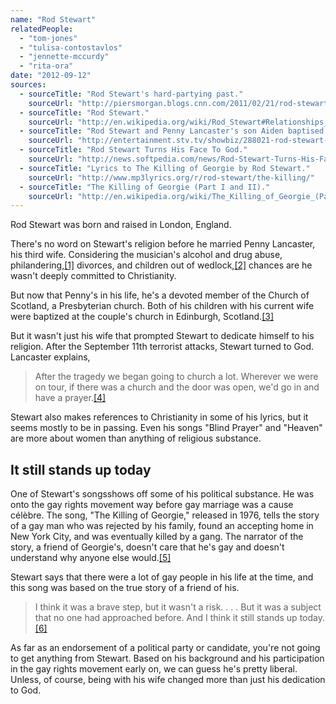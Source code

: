 ```yaml
---
name: "Rod Stewart"
relatedPeople:
  - "tom-jones"
  - "tulisa-contostavlos"
  - "jennette-mccurdy"
  - "rita-ora"
date: "2012-09-12"
sources:
  - sourceTitle: "Rod Stewart's hard-partying past."
    sourceUrl: "http://piersmorgan.blogs.cnn.com/2011/02/21/rod-stewarts-hard-partying-past-drinking-drugs-dangling-hotel-keys-trashing-hotel-rooms/"
  - sourceTitle: "Rod Stewart."
    sourceUrl: "http://en.wikipedia.org/wiki/Rod_Stewart#Relationships_and_family"
  - sourceTitle: "Rod Stewart and Penny Lancaster's son Aiden baptised in Edinburgh."
    sourceUrl: "http://entertainment.stv.tv/showbiz/288021-rod-stewart-and-penny-lancaster-baptise-son-aiden-in-edinburgh/"
  - sourceTitle: "Rod Stewart Turns His Face To God."
    sourceUrl: "http://news.softpedia.com/news/Rod-Stewart-Turns-His-Face-To-God-4847.shtml"
  - sourceTitle: "Lyrics to The Killing of Georgie by Rod Stewart."
    sourceUrl: "http://www.mp3lyrics.org/r/rod-stewart/the-killing/"
  - sourceTitle: "The Killing of Georgie (Part I and II)."
    sourceUrl: "http://en.wikipedia.org/wiki/The_Killing_of_Georgie_(Part_I_and_II)"
---
```


Rod Stewart was born and raised in London, England.

There's no word on Stewart's religion before he married Penny Lancaster, his third wife. Considering the musician's alcohol and drug abuse, philandering,<a class="source-citation" href="#http://piersmorgan.blogs.cnn.com/2011/02/21/rod-stewarts-hard-partying-past-drinking-drugs-dangling-hotel-keys-trashing-hotel-rooms/" title="Rod Stewart&apos;s hard-partying past.">[1]</a> divorces, and children out of wedlock,<a class="source-citation" href="#http://en.wikipedia.org/wiki/Rod_Stewart#Relationships_and_family" title="Rod Stewart.">[2]</a> chances are he wasn't deeply committed to Christianity.

But now that Penny's in his life, he's a devoted member of the Church of Scotland, a Presbyterian church. Both of his children with his current wife were baptized at the couple's church in Edinburgh, Scotland.<a class="source-citation" href="#http://entertainment.stv.tv/showbiz/288021-rod-stewart-and-penny-lancaster-baptise-son-aiden-in-edinburgh/" title="Rod Stewart and Penny Lancaster&apos;s son Aiden baptised in Edinburgh.">[3]</a>

But it wasn't just his wife that prompted Stewart to dedicate himself to his religion. After the September 11th terrorist attacks, Stewart turned to God. Lancaster explains,

>After the tragedy we began going to church a lot. Wherever we were on tour, if there was a church and the door was open, we'd go in and have a prayer.<a class="source-citation" href="#http://news.softpedia.com/news/Rod-Stewart-Turns-His-Face-To-God-4847.shtml" title="Rod Stewart Turns His Face To God.">[4]</a>

Stewart also makes references to Christianity in some of his lyrics, but it seems mostly to be in passing. Even his songs "Blind Prayer" and "Heaven" are more about women than anything of religious substance.


## It still stands up today

One of Stewart's songsshows off some of his political substance. He was onto the gay rights movement way before gay marriage was a cause célèbre. The song, "The Killing of Georgie," released in 1976, tells the story of a gay man who was rejected by his family, found an accepting home in New York City, and was eventually killed by a gang. The narrator of the story, a friend of Georgie's, doesn't care that he's gay and doesn't understand why anyone else would.<a class="source-citation" href="#http://www.mp3lyrics.org/r/rod-stewart/the-killing/" title="Lyrics to The Killing of Georgie by Rod Stewart.">[5]</a>

Stewart says that there were a lot of gay people in his life at the time, and this song was based on the true story of a friend of his.

>I think it was a brave step, but it wasn't a risk. . . . But it was a subject that no one had approached before. And I think it still stands up today.<a class="source-citation" href="#http://en.wikipedia.org/wiki/The_Killing_of_Georgie_(Part_I_and_II)" title="The Killing of Georgie (Part I and II).">[6]</a>

As far as an endorsement of a political party or candidate, you're not going to get anything from Stewart. Based on his background and his participation in the gay rights movement early on, we can guess he's pretty liberal. Unless, of course, being with his wife changed more than just his dedication to God.